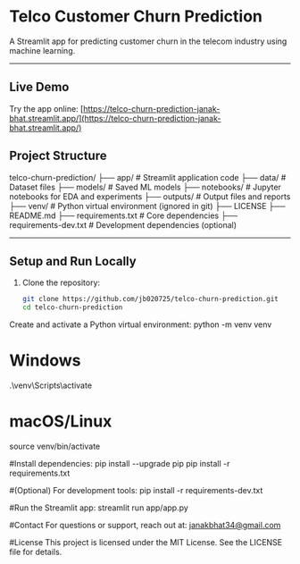 # Telco Customer Churn Prediction

A Streamlit app for predicting customer churn in the telecom industry using machine learning.

---

## Live Demo

Try the app online: [https://telco-churn-prediction-janak-bhat.streamlit.app/](https://telco-churn-prediction-janak-bhat.streamlit.app/)



## Project Structure

telco-churn-prediction/
├── app/ # Streamlit application code
├── data/ # Dataset files
├── models/ # Saved ML models
├── notebooks/ # Jupyter notebooks for EDA and experiments
├── outputs/ # Output files and reports
├── venv/ # Python virtual environment (ignored in git)
├── LICENSE
├── README.md
├── requirements.txt # Core dependencies
├── requirements-dev.txt # Development dependencies (optional)


---

## Setup and Run Locally

1. Clone the repository:
   ```bash
   git clone https://github.com/jb020725/telco-churn-prediction.git
   cd telco-churn-prediction

Create and activate a Python virtual environment:
python -m venv venv
# Windows
.\venv\Scripts\activate


# macOS/Linux
source venv/bin/activate




#Install dependencies:
pip install --upgrade pip
pip install -r requirements.txt


#(Optional) For development tools:
pip install -r requirements-dev.txt


#Run the Streamlit app:
streamlit run app/app.py


#Contact
For questions or support, reach out at: janakbhat34@gmail.com

#License
This project is licensed under the MIT License. See the LICENSE file for details.

